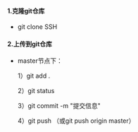 #### 1.克隆git仓库

+ git clone SSH

#### 2.上传到git仓库

+ master节点下：

  1）git add .

  2）git status

  3）git commit -m "提交信息"

  4）git push （或git push origin master）